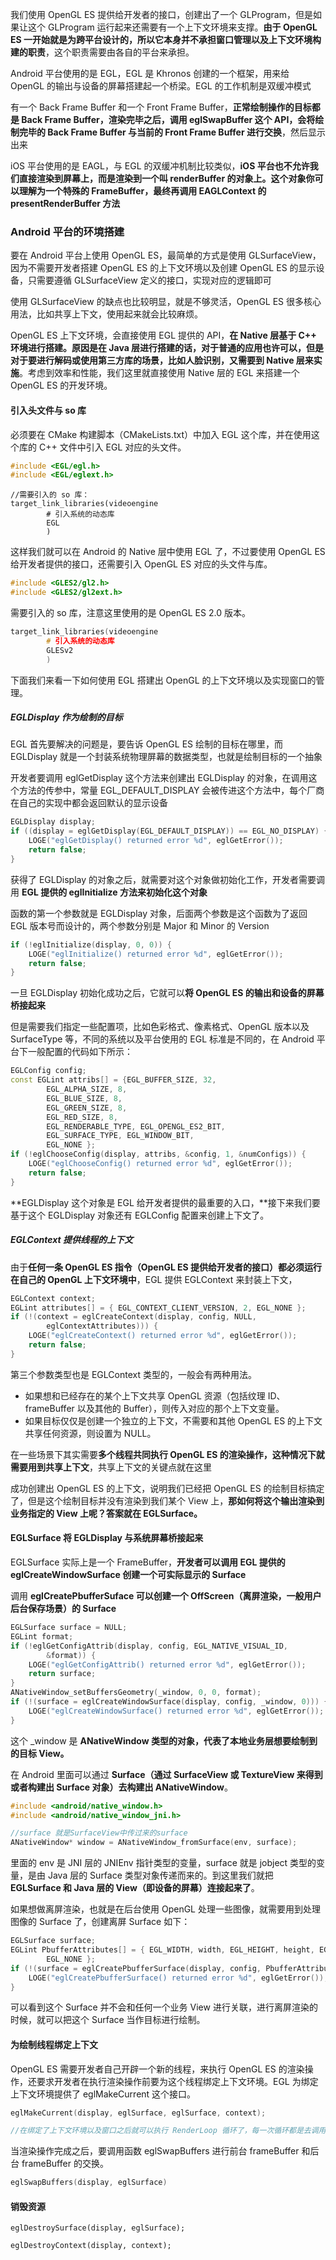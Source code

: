 我们使用 OpenGL ES 提供给开发者的接口，创建出了一个 GLProgram，但是如果让这个 GLProgram 运行起来还需要有一个上下文环境来支撑。**由于 OpenGL ES 一开始就是为跨平台设计的，所以它本身并不承担窗口管理以及上下文环境构建的职责**，这个职责需要由各自的平台来承担。

Android 平台使用的是 EGL，EGL 是 Khronos 创建的一个框架，用来给 OpenGL 的输出与设备的屏幕搭建起一个桥梁。EGL 的工作机制是双缓冲模式

有一个 Back Frame Buffer 和一个 Front Frame Buffer，**正常绘制操作的目标都是 Back Frame Buffer，渲染完毕之后，调用 eglSwapBuffer 这个 API，会将绘制完毕的 Back Frame Buffer 与当前的 Front Frame Buffer 进行交换**，然后显示出来

iOS 平台使用的是 EAGL，与 EGL 的双缓冲机制比较类似，**iOS 平台也不允许我们直接渲染到屏幕上，而是渲染到一个叫 renderBuffer 的对象上。这个对象你可以理解为一个特殊的 FrameBuffer，最终再调用 EAGLContext 的 presentRenderBuffer 方法**

### Android 平台的环境搭建

要在 Android 平台上使用 OpenGL ES，最简单的方式是使用 GLSurfaceView，因为不需要开发者搭建 OpenGL ES 的上下文环境以及创建 OpenGL ES 的显示设备，只需要遵循 GLSurfaceView 定义的接口，实现对应的逻辑即可

使用 GLSurfaceView 的缺点也比较明显，就是不够灵活，OpenGL ES 很多核心用法，比如共享上下文，使用起来就会比较麻烦。

OpenGL ES 上下文环境，会直接使用 EGL 提供的 API，**在 Native 层基于 C++ 环境进行搭建。原因是在 Java 层进行搭建的话，对于普通的应用也许可以，但是对于要进行解码或使用第三方库的场景，比如人脸识别，又需要到 Native 层来实施**。考虑到效率和性能，我们这里就直接使用 Native 层的 EGL 来搭建一个 OpenGL ES 的开发环境。

#### 引入头文件与 so 库

必须要在 CMake 构建脚本（CMakeLists.txt）中加入 EGL 这个库，并在使用这个库的 C++ 文件中引入 EGL 对应的头文件。

```c++
#include <EGL/egl.h>
#include <EGL/eglext.h>

```

```
//需要引入的 so 库：
target_link_libraries(videoengine
        # 引入系统的动态库
        EGL
        )
```

这样我们就可以在 Android 的 Native 层中使用 EGL 了，不过要使用 OpenGL ES 给开发者提供的接口，还需要引入 OpenGL ES 对应的头文件与库。

```c++
#include <GLES2/gl2.h>
#include <GLES2/gl2ext.h>
```

需要引入的 so 库，注意这里使用的是 OpenGL ES 2.0 版本。

```c++
target_link_libraries(videoengine
        # 引入系统的动态库
        GLESv2
        )
```

下面我们来看一下如何使用 EGL 搭建出 OpenGL 的上下文环境以及实现窗口的管理。

##### EGLDisplay 作为绘制的目标

EGL 首先要解决的问题是，要告诉 OpenGL ES 绘制的目标在哪里，而 EGLDisplay 就是一个封装系统物理屏幕的数据类型，也就是绘制目标的一个抽象

开发者要调用 eglGetDisplay 这个方法来创建出 EGLDisplay 的对象，在调用这个方法的传参中，常量 EGL_DEFAULT_DISPLAY 会被传进这个方法中，每个厂商在自己的实现中都会返回默认的显示设备

```c++
EGLDisplay display;
if ((display = eglGetDisplay(EGL_DEFAULT_DISPLAY)) == EGL_NO_DISPLAY) {
    LOGE("eglGetDisplay() returned error %d", eglGetError());
    return false;
}
```

获得了 EGLDisplay 的对象之后，就需要对这个对象做初始化工作，开发者需要调用 **EGL 提供的 eglInitialize 方法来初始化这个对象**

函数的第一个参数就是 EGLDisplay 对象，后面两个参数是这个函数为了返回 EGL 版本号而设计的，两个参数分别是 Major 和 Minor 的 Version

```c++
if (!eglInitialize(display, 0, 0)) {
    LOGE("eglInitialize() returned error %d", eglGetError());
    return false;
}
```

一旦 EGLDisplay 初始化成功之后，它就可以**将 OpenGL ES 的输出和设备的屏幕桥接起来**

但是需要我们指定一些配置项，比如色彩格式、像素格式、OpenGL 版本以及 SurfaceType 等，不同的系统以及平台使用的 EGL 标准是不同的，在 Android 平台下一般配置的代码如下所示：

```c++
EGLConfig config;
const EGLint attribs[] = {EGL_BUFFER_SIZE, 32,
        EGL_ALPHA_SIZE, 8,
        EGL_BLUE_SIZE, 8,
        EGL_GREEN_SIZE, 8,
        EGL_RED_SIZE, 8,    
        EGL_RENDERABLE_TYPE, EGL_OPENGL_ES2_BIT,
        EGL_SURFACE_TYPE, EGL_WINDOW_BIT,
        EGL_NONE };
if (!eglChooseConfig(display, attribs, &config, 1, &numConfigs)) {
    LOGE("eglChooseConfig() returned error %d", eglGetError());
    return false;
}
```

**EGLDisplay 这个对象是 EGL 给开发者提供的最重要的入口，**接下来我们要基于这个 EGLDisplay 对象还有 EGLConfig 配置来创建上下文了。

##### EGLContext 提供线程的上下文

由于**任何一条 OpenGL ES 指令（OpenGL ES 提供给开发者的接口）都必须运行在自己的 OpenGL 上下文环境中**，EGL 提供 EGLContext 来封装上下文，

```c++
EGLContext context;
EGLint attributes[] = { EGL_CONTEXT_CLIENT_VERSION, 2, EGL_NONE };
if (!(context = eglCreateContext(display, config, NULL,
        eglContextAttributes))) {
    LOGE("eglCreateContext() returned error %d", eglGetError());
    return false;
}
```

第三个参数类型也是 EGLContext 类型的，一般会有两种用法。

* 如果想和已经存在的某个上下文共享 OpenGL 资源（包括纹理 ID、frameBuffer 以及其他的 Buffer），则传入对应的那个上下文变量。
* 如果目标仅仅是创建一个独立的上下文，不需要和其他 OpenGL ES 的上下文共享任何资源，则设置为 NULL。

在一些场景下其实需要**多个线程共同执行 OpenGL ES 的渲染操作，这种情况下就需要用到共享上下文**，共享上下文的关键点就在这里

成功创建出 OpenGL ES 的上下文，说明我们已经把 OpenGL ES 的绘制目标搞定了，但是这个绘制目标并没有渲染到我们某个 View 上，**那如何将这个输出渲染到业务指定的 View 上呢？答案就在 EGLSurface。**

#### EGLSurface 将 EGLDisplay 与系统屏幕桥接起来

EGLSurface 实际上是一个 FrameBuffer，**开发者可以调用 EGL 提供的 eglCreateWindowSurface 创建一个可实际显示的 Surface**

调用 **eglCreatePbufferSuface 可以创建一个 OffScreen（离屏渲染，一般用户后台保存场景）的 Surface**

```c++
EGLSurface surface = NULL;
EGLint format;
if (!eglGetConfigAttrib(display, config, EGL_NATIVE_VISUAL_ID,
        &format)) {
    LOGE("eglGetConfigAttrib() returned error %d", eglGetError());
    return surface;
}
ANativeWindow_setBuffersGeometry(_window, 0, 0, format);
if (!(surface = eglCreateWindowSurface(display, config, _window, 0))) {
    LOGE("eglCreateWindowSurface() returned error %d", eglGetError());
}
```

这个 _window 是 **ANativeWindow 类型的对象，代表了本地业务层想要绘制到的目标 View。**

在 Android 里面可以通过 **Surface（通过 SurfaceView 或 TextureView 来得到或者构建出 Surface 对象）去构建出 ANativeWindow**。

```c++
#include <android/native_window.h>
#include <android/native_window_jni.h>

//surface 就是SurfaceView中传过来的surface
ANativeWindow* window = ANativeWindow_fromSurface(env, surface);
```

里面的 env 是 JNI 层的 JNIEnv 指针类型的变量，surface 就是 jobject 类型的变量，是由 Java 层的 Surface 类型对象传递而来的。到这里我们就把 **EGLSurface 和 Java 层的 View（即设备的屏幕）连接起来了**。

如果想做离屏渲染，也就是在后台使用 OpenGL 处理一些图像，就需要用到处理图像的 Surface 了，创建离屏 Surface 如下：

```c++
EGLSurface surface;
EGLint PbufferAttributes[] = { EGL_WIDTH, width, EGL_HEIGHT, height, EGL_NONE,
        EGL_NONE };
if (!(surface = eglCreatePbufferSurface(display, config, PbufferAttributes))) {
    LOGE("eglCreatePbufferSurface() returned error %d", eglGetError());
}
```

可以看到这个 Surface 并不会和任何一个业务 View 进行关联，进行离屏渲染的时候，就可以把这个 Surface 当作目标进行绘制。

#### 为绘制线程绑定上下文

OpenGL ES 需要开发者自己开辟一个新的线程，来执行 OpenGL ES 的渲染操作，还要求开发者在执行渲染操作前要为这个线程绑定上下文环境。EGL 为绑定上下文环境提供了 eglMakeCurrent 这个接口。

```c++
eglMakeCurrent(display, eglSurface, eglSurface, context);

//在绑定了上下文环境以及窗口之后就可以执行 RenderLoop 循环了，每一次循环都是去调用 OpenGL ES 指令绘制图像。
```

当渲染操作完成之后，要调用函数 eglSwapBuffers 进行前台 frameBuffer 和后台 frameBuffer 的交换。

```c++
eglSwapBuffers(display, eglSurface)
```

#### 销毁资源

```
eglDestroySurface(display, eglSurface);

eglDestroyContext(display, context);
```






































